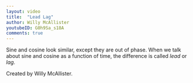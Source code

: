 ```yaml
---
layout: video
title:  "Lead Lag"
author: Willy McAllister
youtubeID: G0h9Sa_s18A
comments: true
--- 
```


Sine and cosine look similar, except they are out of phase. When we talk about sine and cosine as a function of time, the difference is called *lead* or *lag*. 

Created by Willy McAllister.